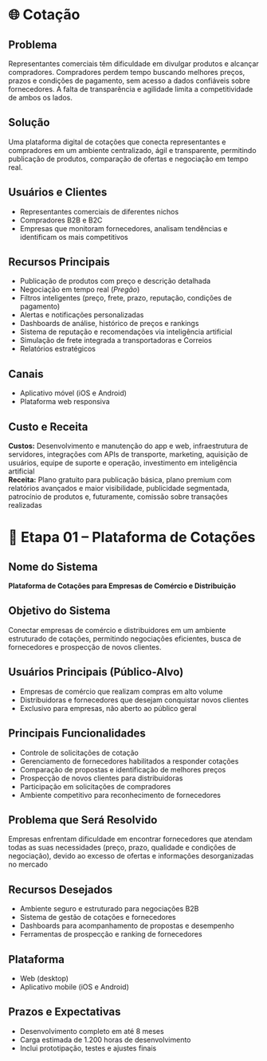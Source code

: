 # 🌐 Cotação

## Problema
Representantes comerciais têm dificuldade em divulgar produtos e alcançar compradores. Compradores perdem tempo buscando melhores preços, prazos e condições de pagamento, sem acesso a dados confiáveis sobre fornecedores. A falta de transparência e agilidade limita a competitividade de ambos os lados.

## Solução
Uma plataforma digital de cotações que conecta representantes e compradores em um ambiente centralizado, ágil e transparente, permitindo publicação de produtos, comparação de ofertas e negociação em tempo real.

## Usuários e Clientes
- Representantes comerciais de diferentes nichos
- Compradores B2B e B2C
- Empresas que monitoram fornecedores, analisam tendências e identificam os mais competitivos

## Recursos Principais
- Publicação de produtos com preço e descrição detalhada
- Negociação em tempo real (*Pregão*)
- Filtros inteligentes (preço, frete, prazo, reputação, condições de pagamento)
- Alertas e notificações personalizadas
- Dashboards de análise, histórico de preços e rankings
- Sistema de reputação e recomendações via inteligência artificial
- Simulação de frete integrada a transportadoras e Correios
- Relatórios estratégicos

## Canais
- Aplicativo móvel (iOS e Android)
- Plataforma web responsiva

## Custo e Receita
**Custos:** Desenvolvimento e manutenção do app e web, infraestrutura de servidores, integrações com APIs de transporte, marketing, aquisição de usuários, equipe de suporte e operação, investimento em inteligência artificial  
**Receita:** Plano gratuito para publicação básica, plano premium com relatórios avançados e maior visibilidade, publicidade segmentada, patrocínio de produtos e, futuramente, comissão sobre transações realizadas

# 🚀 Etapa 01 – Plataforma de Cotações

## Nome do Sistema
**Plataforma de Cotações para Empresas de Comércio e Distribuição**

## Objetivo do Sistema
Conectar empresas de comércio e distribuidores em um ambiente estruturado de cotações, permitindo negociações eficientes, busca de fornecedores e prospecção de novos clientes.

## Usuários Principais (Público-Alvo)
- Empresas de comércio que realizam compras em alto volume
- Distribuidoras e fornecedores que desejam conquistar novos clientes
- Exclusivo para empresas, não aberto ao público geral

## Principais Funcionalidades
- Controle de solicitações de cotação
- Gerenciamento de fornecedores habilitados a responder cotações
- Comparação de propostas e identificação de melhores preços
- Prospecção de novos clientes para distribuidoras
- Participação em solicitações de compradores
- Ambiente competitivo para reconhecimento de fornecedores

## Problema que Será Resolvido
Empresas enfrentam dificuldade em encontrar fornecedores que atendam todas as suas necessidades (preço, prazo, qualidade e condições de negociação), devido ao excesso de ofertas e informações desorganizadas no mercado

## Recursos Desejados
- Ambiente seguro e estruturado para negociações B2B
- Sistema de gestão de cotações e fornecedores
- Dashboards para acompanhamento de propostas e desempenho
- Ferramentas de prospecção e ranking de fornecedores

## Plataforma
- Web (desktop)
- Aplicativo mobile (iOS e Android)

## Prazos e Expectativas
- Desenvolvimento completo em até 8 meses
- Carga estimada de 1.200 horas de desenvolvimento
- Inclui prototipação, testes e ajustes finais
